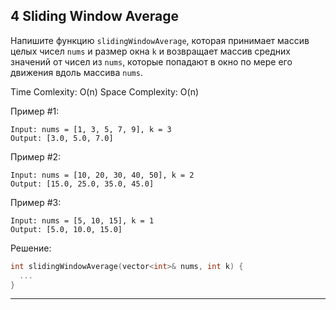 ## 4 Sliding Window Average

Напишите функцию `slidingWindowAverage`, которая принимает массив целых чисел `nums` и размер окна `k` и возвращает массив средних значений от чисел из `nums`, которые попадают в окно по мере его движения вдоль массива `nums`.

Time Comlexity: O(n)
Space Complexity: O(n)

Пример #1:
```
Input: nums = [1, 3, 5, 7, 9], k = 3
Output: [3.0, 5.0, 7.0]
```

Пример #2:
```
Input: nums = [10, 20, 30, 40, 50], k = 2
Output: [15.0, 25.0, 35.0, 45.0]
```

Пример #3:
```
Input: nums = [5, 10, 15], k = 1
Output: [5.0, 10.0, 15.0]
```

Решение:
```C++
int slidingWindowAverage(vector<int>& nums, int k) {
  ...
}
```

---
